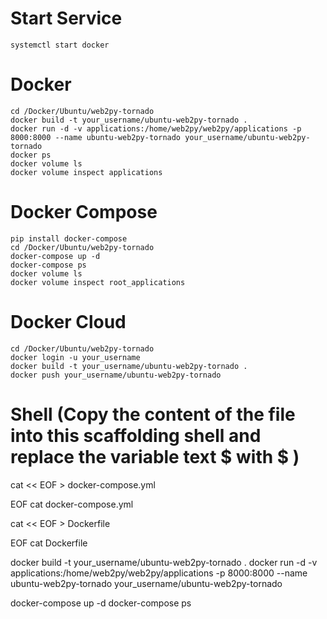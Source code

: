 # Start Service
	systemctl start docker

# Docker
	cd /Docker/Ubuntu/web2py-tornado
	docker build -t your_username/ubuntu-web2py-tornado .
	docker run -d -v applications:/home/web2py/web2py/applications -p 8000:8000 --name ubuntu-web2py-tornado your_username/ubuntu-web2py-tornado
	docker ps 
	docker volume ls
	docker volume inspect applications

# Docker Compose
	pip install docker-compose
	cd /Docker/Ubuntu/web2py-tornado
	docker-compose up -d
	docker-compose ps
	docker volume ls
	docker volume inspect root_applications

# Docker Cloud
	cd /Docker/Ubuntu/web2py-tornado
	docker login -u your_username
	docker build -t your_username/ubuntu-web2py-tornado .
	docker push your_username/ubuntu-web2py-tornado

# Shell (Copy the content of the file into this scaffolding shell and replace the variable text $ with \$ )
cat << EOF > docker-compose.yml

EOF
cat docker-compose.yml

cat << EOF > Dockerfile

EOF
cat Dockerfile

docker build -t your_username/ubuntu-web2py-tornado .
docker run -d -v applications:/home/web2py/web2py/applications -p 8000:8000 --name ubuntu-web2py-tornado your_username/ubuntu-web2py-tornado

docker-compose up -d
docker-compose ps
